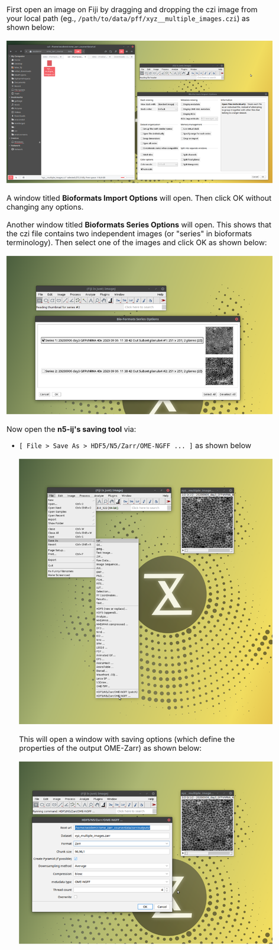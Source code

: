 <style>
body {
    font-size: 20px !important;
}
h3 {
    font-size: 24px !important;
}
h4 {
    font-size: 22px !important;
}
</style>


First open an image on Fiji by dragging and dropping the czi image from your local path (eg., `/path/to/data/pff/xyz__multiple_images.czi`) as shown below: <br><br>
![import_czi](figures/n5-ij/save_image/import_czi.png)<br><br>
A window titled **Bioformats Import Options** will open. Then click OK without changing any options.<br><br>
Another window titled **Bioformats Series Options** will open. This shows that the czi file contains two independent
images (or "series" in bioformats terminology). Then select one of the images and click OK as shown below:<br><br>
![select_series.png](figures/n5-ij/save_image/select_series.png)<br><br>
Now open the **n5-ij's saving tool** via: 
  - `[ File > Save As > HDF5/N5/Zarr/OME-NGFF ... ]` as shown below<br><br>
![save_as_zarr](figures/n5-ij/save_image/save_as_zarr.png)<br><br>
This will open a window with saving options (which define the properties of the output OME-Zarr) as shown below:<br><br>
![configure_params_for_ngff](figures/n5-ij/save_image/configure_parameters_for_ngff.png)
